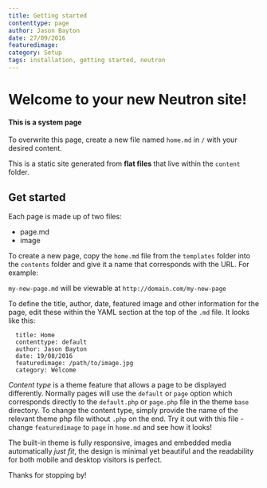 ```yaml
---
title: Getting started
contenttype: page
author: Jason Bayton
date: 27/09/2016
featuredimage:
category: Setup
tags: installation, getting started, neutron
---
```


# Welcome to your new Neutron site!

<div class="bs-callout bs-callout-danger">
<h4>This is a system page</h4>
<p>To overwrite this page, create a new file named <code>home.md</code> in <code>/</code> with your desired content.</p>
</div>

This is a static site generated from __flat files__ that live within the `content` folder.

## Get started
Each page is made up of two files: 

* page.md
* image

To create a new page, copy the `home.md` file from the `templates` folder into the `contents` folder and give it a name that corresponds with the URL. For example:

`my-new-page.md` will be viewable at `http://domain.com/my-new-page`

To define the title, author, date, featured image and other information for the page, edit these within the YAML section at the top of the `.md` file. It looks like this: 

```
  title: Home
  contenttype: default
  author: Jason Bayton
  date: 19/08/2016
  featuredimage: /path/to/image.jpg
  category: Welcome
```

_Content type_ is a theme feature that allows a page to be displayed differently. Normally pages will use the `default` or `page` option which corresponds directly to the `default.php` or `page.php` file in the theme `base` directory. To change the content type, simply provide the name of the relevant theme php file without `.php` on the end. Try it out with this file - change `featuredimage` to `page` in `home.md` and see how it looks!

The built-in theme is fully responsive, images and embedded media automatically _just fit_, the design is minimal yet beautiful and the readability for both mobile and desktop visitors is perfect.

Thanks for stopping by!

